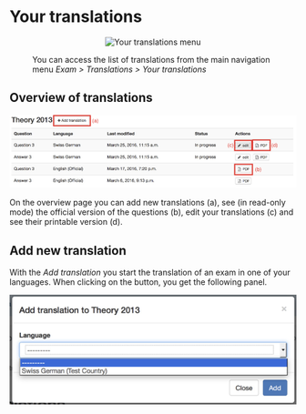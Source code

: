 # Your translations

<figure>
  <p align="center">
      <img src="/img/menu_exam_translations.png" alt="Your translations menu" />
  </p>
  <figcaption>You can access the list of translations from the main navigation menu <em>Exam &gt; Translations &gt; Your translations</em></figcaption>
</figure>


## Overview of translations

![](img/exam_translations.png)

On the overview page you can add new translations (a), see (in read-only mode) the official version of the questions (b), edit your translations (c) and see their printable version (d).


## Add new translation

With the *Add translation* you start the translation of an exam in one of your languages. When clicking on the button, you get the following panel.

![](img/exam_translation_add.png)
